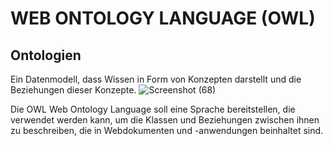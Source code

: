 # WEB ONTOLOGY LANGUAGE (OWL)

## Ontologien
Ein Datenmodell, dass Wissen in Form von Konzepten darstellt und die Beziehungen dieser Konzepte.
![Screenshot (68)](https://user-images.githubusercontent.com/92676445/198880512-e3d4ba4b-77d1-4ede-bb96-79432297f14d.png)

Die OWL Web Ontology Language soll eine Sprache bereitstellen, die verwendet werden kann, um die Klassen und Beziehungen zwischen ihnen zu beschreiben, die in Webdokumenten und -anwendungen beinhaltet sind.
